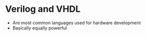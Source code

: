 # Verilog and VHDL

* Are most common languages used for hardware development
* Basically equally powerful



